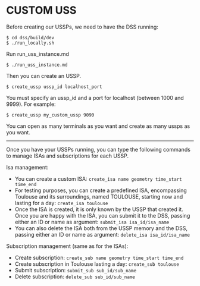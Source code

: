 # CUSTOM USS


Before creating our USSPs, we need to have the DSS running:
```
$ cd dss/build/dev
$ ./run_locally.sh
```

Run run_uss_instance.md
```
$ ./run_uss_instance.md
```

Then you can create an USSP. 
```
$ create_ussp ussp_id localhost_port
```
You must specify an ussp_id and a port for localhost (between 1000 and 9999).
For example: 
```
$ create_ussp my_custom_ussp 9090
```
You can open as many terminals as you want and create as many ussps as you want. 

---
Once you have your USSPs running, you can type the following commands to manage ISAs and subscriptions for each USSP.

Isa management:
* You can create a custom ISA: 
`create_isa name geometry time_start time_end` 
* For testing purposes, you can create a predefined ISA, encompassing Toulouse and its surroundings, named TOULOUSE, starting now and lasting for a day: 
`create_isa toulouse`
* Once the ISA is created, it is only known by the USSP that created it. Once you are happy with the ISA, you can submit it to the DSS, passing either an ID or name as argument:
`submit_isa isa_id/isa_name`
* You can also delete the ISA both from the USSP memory and the DSS, passing either an ID or name as argument:
`delete_isa isa_id/isa_name`

Subscription management (same as for the ISAs):
* Create subscription:
`create_sub name geometry time_start time_end`
* Create subscription in Toulouse lasting a day:
`create_sub toulouse`
* Submit subscription:
`submit_sub sub_id/sub_name`
* Delete subscription:
`delete_sub sub_id/sub_name`
